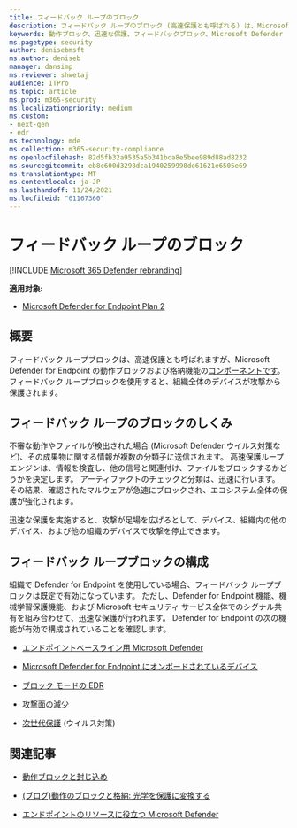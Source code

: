 ```yaml
---
title: フィードバック ループのブロック
description: フィードバック ループのブロック (高速保護とも呼ばれる) は、Microsoft Defender for Endpoint の動作ブロックおよび格納機能の一部です。
keywords: 動作ブロック、迅速な保護、フィードバックブロック、Microsoft Defender for Endpoint
ms.pagetype: security
author: denisebmsft
ms.author: deniseb
manager: dansimp
ms.reviewer: shwetaj
audience: ITPro
ms.topic: article
ms.prod: m365-security
ms.localizationpriority: medium
ms.custom:
- next-gen
- edr
ms.technology: mde
ms.collection: m365-security-compliance
ms.openlocfilehash: 82d5fb32a9535a5b341bca8e5bee989d88ad8232
ms.sourcegitcommit: eb8c600d3298dca1940259998de61621e6505e69
ms.translationtype: MT
ms.contentlocale: ja-JP
ms.lasthandoff: 11/24/2021
ms.locfileid: "61167360"
---
```

# <a name="feedback-loop-blocking"></a>フィードバック ループのブロック

[!INCLUDE [Microsoft 365 Defender rebranding](../../includes/microsoft-defender.md)]


**適用対象:**
- [Microsoft Defender for Endpoint Plan 2](https://go.microsoft.com/fwlink/?linkid=2154037)

## <a name="overview"></a>概要

フィードバック ループブロックは、高速保護とも呼ばれますが、Microsoft Defender [](/microsoft-365/security/defender-endpoint/behavioral-blocking-containment) for Endpoint の動作ブロックおよび格納機能の[コンポーネントです](/windows/security/threat-protection/)。 フィードバック ループブロックを使用すると、組織全体のデバイスが攻撃から保護されます。 

## <a name="how-feedback-loop-blocking-works"></a>フィードバック ループのブロックのしくみ

不審な動作やファイルが検出された場合 (Microsoft Defender ウイルス対策など[](/windows/security/threat-protection/microsoft-defender-antivirus/microsoft-defender-antivirus-in-windows-10))、その成果物に関する情報が複数の分類子に送信されます。 高速保護ループ エンジンは、情報を検査し、他の信号と関連付け、ファイルをブロックするかどうかを決定します。 アーティファクトのチェックと分類は、迅速に行います。 その結果、確認されたマルウェアが急速にブロックされ、エコシステム全体の保護が強化されます。 

迅速な保護を実施すると、攻撃が足場を広げろとして、デバイス、組織内の他のデバイス、および他の組織のデバイスで攻撃を停止できます。


## <a name="configuring-feedback-loop-blocking"></a>フィードバック ループブロックの構成

組織で Defender for Endpoint を使用している場合、フィードバック ループブロックは既定で有効になっています。 ただし、Defender for Endpoint 機能、機械学習保護機能、および Microsoft セキュリティ サービス全体でのシグナル共有を組み合わせて、迅速な保護が行われます。 Defender for Endpoint の次の機能が有効で構成されていることを確認します。

- [エンドポイントベースライン用 Microsoft Defender](/microsoft-365/security/defender-endpoint/configure-machines-security-baseline)

- [Microsoft Defender for Endpoint にオンボードされているデバイス](/microsoft-365/security/defender-endpoint/onboard-configure)

- [ブロック モードの EDR](/microsoft-365/security/defender-endpoint/edr-in-block-mode)

- [攻撃面の減少](/microsoft-365/security/defender-endpoint/attack-surface-reduction)

- [次世代保護](/windows/security/threat-protection/microsoft-defender-antivirus/configure-microsoft-defender-antivirus-features) (ウイルス対策)

## <a name="related-articles"></a>関連記事

- [動作ブロックと封じ込め](behavioral-blocking-containment.md)

- [(ブログ)動作のブロックと格納: 光学を保護に変換する](https://www.microsoft.com/security/blog/2020/03/09/behavioral-blocking-and-containment-transforming-optics-into-protection/)

- [エンドポイントのリソースに役立つ Microsoft Defender](/microsoft-365/security/defender-endpoint/helpful-resources)
